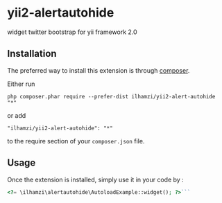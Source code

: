 yii2-alertautohide
==================
widget twitter bootstrap for yii framework 2.0

Installation
------------

The preferred way to install this extension is through [composer](http://getcomposer.org/download/).

Either run

```
php composer.phar require --prefer-dist ilhamzi/yii2-alert-autohide "*"
```

or add

```
"ilhamzi/yii2-alert-autohide": "*"
```

to the require section of your `composer.json` file.


Usage
-----

Once the extension is installed, simply use it in your code by  :

```php
<?= \ilhamzi\alertautohide\AutoloadExample::widget(); ?>```